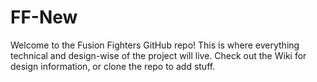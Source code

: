 # FF-New

Welcome to the Fusion Fighters GitHub repo! This is where everything technical and design-wise of the project will live. Check out the Wiki for design information, or clone the repo to add stuff.
